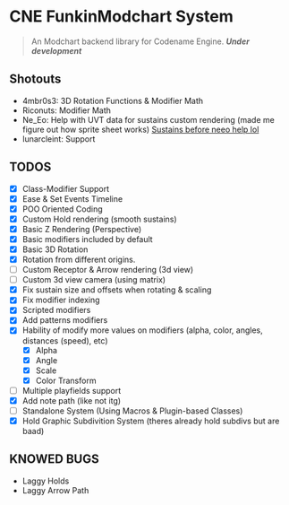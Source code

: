 # CNE FunkinModchart System
> An Modchart backend library for Codename Engine. **_Under development_**

## Shotouts
- 4mbr0s3: 3D Rotation Functions & Modifier Math
- Riconuts: Modifier Math
- Ne_Eo: Help with UVT data for sustains custom rendering (made me figure out how sprite sheet works) [Sustains before neeo help lol](https://github.com/TheoDevelops/CNEModchart-Framework/blob/main/art/nocontext.png)
- lunarcleint: Support

## TODOS
- [X] Class-Modifier Support
- [X] Ease & Set Events Timeline
- [X] POO Oriented Coding
- [X] Custom Hold rendering (smooth sustains)
- [X] Basic Z Rendering (Perspective)
- [X] Basic modifiers included by default
- [X] Basic 3D Rotation
- [X] Rotation from different origins.
- [ ] Custom Receptor & Arrow rendering (3d view)
- [ ] Custom 3d view camera (using matrix)
- [X] Fix sustain size and offsets when rotating & scaling
- [X] Fix modifier indexing
- [X] Scripted modifiers
- [X] Add patterns modifiers
- [X] Hability of modify more values on modifiers (alpha, color, angles, distances (speed), etc)
   - [X] Alpha
   - [X] Angle
   - [X] Scale
   - [X] Color Transform
- [ ] Multiple playfields support
- [X] Add note path (like not itg)
- [ ] Standalone System (Using Macros & Plugin-based Classes)
- [X] Hold Graphic Subdivition System (theres already hold subdivs but are baad)

## KNOWED BUGS
- Laggy Holds
- Laggy Arrow Path